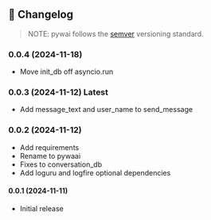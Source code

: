 📝 **Changelog**
---------------

> NOTE: pywai follows the [semver](https://semver.org/) versioning standard.


### 0.0.4 (2024-11-18)

- Move init_db off asyncio.run

### 0.0.3 (2024-11-12) **Latest**

- Add message_text and user_name to send_message

### 0.0.2 (2024-11-12)

- Add requirements
- Rename to pywaai
- Fixes to conversation_db
- Add loguru and logfire optional dependencies


#### 0.0.1 (2024-11-11)

- Initial release